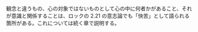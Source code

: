 観念と違うもの、心の対象ではないものとして心の中に何者かがあること、それが意識と関係することは、ロックの 2.21 の意志論でも「快苦」として語られる箇所がある。これについては続く章で説明する。



